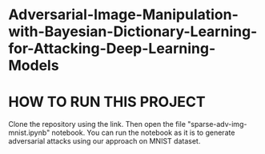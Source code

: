 # Adversarial-Image-Manipulation-with-Bayesian-Dictionary-Learning-for-Attacking-Deep-Learning-Models
# HOW TO RUN THIS PROJECT
Clone the repository using the link. Then open the file "sparse-adv-img-mnist.ipynb" notebook. You can run the notebook as it is to generate adversarial attacks using our approach on MNIST dataset.
